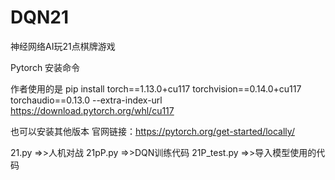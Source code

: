 # DQN21
神经网络AI玩21点棋牌游戏

Pytorch  安装命令

作者使用的是 pip install torch==1.13.0+cu117 torchvision==0.14.0+cu117 torchaudio==0.13.0 --extra-index-url https://download.pytorch.org/whl/cu117

也可以安装其他版本 官网链接：https://pytorch.org/get-started/locally/



21.py  =>>人机对战
21pP.py  =>>DQN训练代码
21P_test.py =>>导入模型使用的代码
